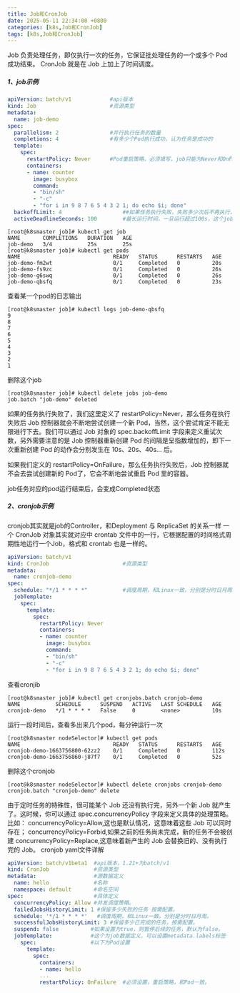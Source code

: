```yaml
---
title: Job和CronJob
date: 2025-05-11 22:34:00 +0800
categories: [k8s,Job和CronJob]
tags: [k8s,Job和CronJob]
---
```


Job
负责处理任务，即仅执行一次的任务，它保证批处理任务的一个或多个 Pod 成功结束。
CronJob 
就是在 Job 上加上了时间调度。

##### 1、job示例
```yaml
apiVersion: batch/v1            #api版本
kind: Job                       #资源类型
metadata:                       
  name: job-demo
spec:
  parallelism: 2                #并行执行任务的数量
  completions: 4                #有多少个Pod执行成功，认为任务是成功的
  template:
    spec:
      restartPolicy: Never      #Pod重启策略，必须填写，job只能为Never和OnFailure
      containers:
      - name: counter
        image: busybox
        command:
        - "bin/sh"
        - "-c"
        - "for i in 9 8 7 6 5 4 3 2 1; do echo $i; done"
  backoffLimit: 4                   ##如果任务执行失败，失败多少次后不再执行，默认值为6    
  activeDeadlineSeconds: 100        #最长运行时间，一旦运行超过100s，这个job的所有pod都会被终止
```
```shell
[root@k8smaster job]# kubectl get job
NAME       COMPLETIONS   DURATION   AGE
job-demo   3/4           25s        25s
[root@k8smaster job]# kubectl get pods
NAME                             READY   STATUS      RESTARTS   AGE
job-demo-fm2wt                   0/1     Completed   0          20s
job-demo-fs9zc                   0/1     Completed   0          26s
job-demo-g6swq                   0/1     Completed   0          26s
job-demo-qbsfq                   0/1     Completed   0          23s
```
查看某一个pod的日志输出
```shell
[root@k8smaster job]# kubectl logs job-demo-qbsfq
9
8
7
6
5
4
3
2
1
```
删除这个job
```shell
[root@k8smaster job]# kubectl delete jobs job-demo 
job.batch "job-demo" deleted
```
如果的任务执行失败了，我们这里定义了 restartPolicy=Never，那么任务在执行失败后 Job 控制器就会不断地尝试创建一个新 Pod，当然，这个尝试肯定不能无限进行下去。我们可以通过 Job 对象的 spec.backoffLimit 字段来定义重试次数，另外需要注意的是 Job 控制器重新创建 Pod 的间隔是呈指数增加的，即下一次重新创建 Pod 的动作会分别发生在 10s、20s、40s… 后。

如果我们定义的 restartPolicy=OnFailure，那么任务执行失败后，Job 控制器就不会去尝试创建新的 Pod了，它会不断地尝试重启 Pod 里的容器。

job任务对应的pod运行结束后，会变成Completed状态

##### 2、cronjob示例
cronjob其实就是job的Controller，和Deployment 与 ReplicaSet 的关系一样
一个 CronJob 对象其实就对应中 crontab 文件中的一行，它根据配置的时间格式周期性地运行一个Job，格式和 crontab 也是一样的。
```yaml
apiVersion: batch/v1
kind: CronJob                       #资源类型
metadata:
  name: cronjob-demo
spec:
  schedule: "*/1 * * * *"           #调度周期，和Linux一致，分别是分时日月周。
  jobTemplate:
    spec:
      template:
        spec:
          restartPolicy: Never
          containers:
          - name: counter
            image: busybox
            command:
            - "bin/sh"
            - "-c"
            - "for i in 9 8 7 6 5 4 3 2 1; do echo $i; done"
```
查看cronjib
```shell
[root@k8smaster job]# kubectl get cronjobs.batch cronjob-demo 
NAME           SCHEDULE      SUSPEND   ACTIVE   LAST SCHEDULE   AGE
cronjob-demo   */1 * * * *   False     0        <none>          10s
```
运行一段时间后，查看多出来几个pod，每分钟运行一次
```shell
[root@k8smaster nodeSelector]# kubectl get pods
NAME                             READY   STATUS      RESTARTS   AGE
cronjob-demo-1663756800-62zz2    0/1     Completed   0          112s
cronjob-demo-1663756860-j87f7    0/1     Completed   0          52s
```
删除这个cronjob
```shell
[root@k8smaster nodeSelector]# kubectl delete cronjobs cronjob-demo 
cronjob.batch "cronjob-demo" delete
```
由于定时任务的特殊性，很可能某个 Job 还没有执行完，另外一个新 Job 就产生了。这时候，你可以通过 spec.concurrencyPolicy 字段来定义具体的处理策略。
比如：
    concurrencyPolicy=Allow,这也是默认情况，这意味着这些 Job 可以同时存在；
    concurrencyPolicy=Forbid,如果之前的任务尚未完成，新的任务不会被创建
    concurrencyPolicy=Replace,这意味着新产生的 Job 会替换旧的、没有执行完的 Job。
cronjob yaml文件详解
```yaml
apiVersion: batch/v1beta1  #api版本，1.21+为batch/v1
kind: CronJob              #资源类型
metadata:                  #源数据定义
  name: hello              #名称
  namespace: default       #命名空间
spec:                      #具体定义
  concurrencyPolicy: Allow #并发调度策略。
  failedJobsHistoryLimit: 1 #保留多少失败的任务 按需配置。
  schedule: '*/1 * * * *'   #调度周期，和Linux一致，分别是分时日月周。
  successfulJobsHistoryLimit: 3 #保留多少已完成的任务，按需配置。
  suspend: false          #如果设置为true，则暂停后续的任务，默认为false。
  jobTemplate:            #这个为job数据定义，可以设置metadata.labels标签  
    spec:                 #以下为Pod设置
      template:
        spec:
          containers:    
          - name: hello
          ...
          restartPolicy: OnFailure  #必须设置，重启策略，和Pod一致。
```